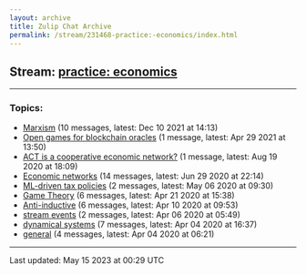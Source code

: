 ```yaml
---
layout: archive
title: Zulip Chat Archive
permalink: /stream/231468-practice:-economics/index.html
---
```


## Stream: [practice: economics](https://mattecapu.github.io/ct-zulip-archive/stream/231468-practice:-economics/index.html)
---

### Topics:

* [Marxism](topic/topic_Marxism.html) (10 messages, latest: Dec 10 2021 at 14:13)
* [Open games for blockchain oracles](topic/topic_Open.20games.20for.20blockchain.20oracles.html) (1 message, latest: Apr 29 2021 at 13:50)
* [ACT is a cooperative economic network?](topic/topic_ACT.20is.20a.20cooperative.20economic.20network.3F.html) (1 message, latest: Aug 19 2020 at 18:09)
* [Economic networks](topic/topic_Economic.20networks.html) (14 messages, latest: Jun 29 2020 at 22:14)
* [ML-driven tax policies](topic/topic_ML-driven.20tax.20policies.html) (2 messages, latest: May 06 2020 at 09:30)
* [Game Theory](topic/topic_Game.20Theory.html) (6 messages, latest: Apr 21 2020 at 15:38)
* [Anti-inductive](topic/topic_Anti-inductive.html) (6 messages, latest: Apr 10 2020 at 09:53)
* [stream events](topic/topic_stream.20events.html) (2 messages, latest: Apr 06 2020 at 05:49)
* [dynamical systems](topic/topic_dynamical.20systems.html) (7 messages, latest: Apr 04 2020 at 16:37)
* [general](topic/topic_general.html) (4 messages, latest: Apr 04 2020 at 06:21)

<hr><p>Last updated: May 15 2023 at 00:29 UTC</p>